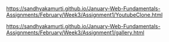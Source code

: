 https://sandhyakamurti.github.io/January-Web-Fundamentals-Assignments/February/Week3/Assignment1/YoutubeClone.html

https://sandhyakamurti.github.io/January-Web-Fundamentals-Assignments/February/Week3/Assignment1/gallery.html
